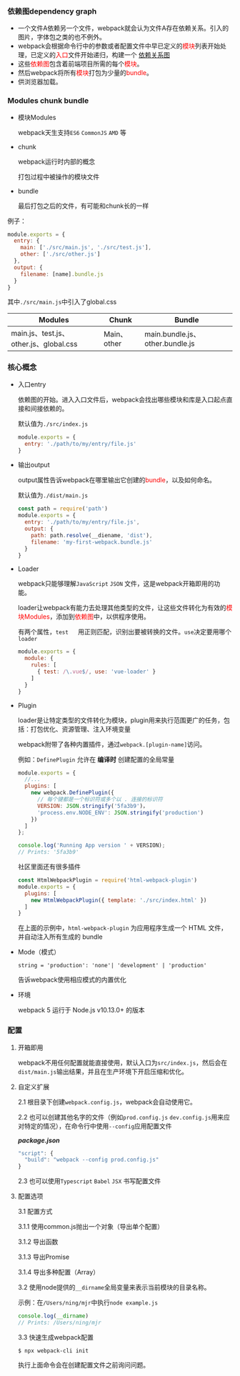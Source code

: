 ### 依赖图dependency graph

* 一个文件A依赖另一个文件，webpack就会认为文件A存在依赖关系。引入的图片，字体包之类的也不例外。
* webpack会根据命令行中的参数或者配置文件中早已定义的<font color='red'>模块</font>列表开始处理，已定义的<font color='red'>入口</font>文件开始递归，构建一个 [依赖关系图](https://webpack.docschina.org/concepts/dependency-graph/)
* 这些<font color="red">依赖图</font>包含着前端项目所需的每个<font color='red'>模块</font>。
* 然后webpack将所有<font color='red'>模块</font>打包为少量的<font color="red">bundle</font>。
* 供浏览器加载。

### Modules chunk bundle

* 模块Modules

  webpack天生支持`ES6` `CommonJS` `AMD` 等

* chunk

  webpack运行时内部的概念

  打包过程中被操作的模块文件

* bundle

  最后打包之后的文件，有可能和chunk长的一样

例子：

```javascript
module.exports = {
  entry: {
    main: ['./src/main.js', './src/test.js'],
    other: ['./src/other.js']
  },
  output: {
    filename: [name].bundle.js
  }
}
```

其中`./src/main.js`中引入了global.css

| Modules                                | Chunk       | Bundle                          |
| -------------------------------------- | ----------- | ------------------------------- |
| main.js、test.js、other.js、global.css | Main、other | main.bundle.js、other.bundle.js |

### 核心概念

* 入口entry

  依赖图的开始。进入入口文件后，webpack会找出哪些模块和库是入口起点直接和间接依赖的。

  默认值为`./src/index.js`

  ```javascript
  module.exports = {
    entry: './path/to/my/entry/file.js'
  }
  ```

* 输出output

  output属性告诉webpack在哪里输出它创建的<font color="red">bundle</font>，以及如何命名。

  默认值为`./dist/main.js`

  ```javascript
  const path = require('path')
  module.exports = {
    entry: './path/to/my/entry/file.js',
    output: {
      path: path.resolve(__diename, 'dist'),
      filename: 'my-first-webpack.bundle.js'
    }
  }
  ```

* Loader

  webpack只能够理解`JavaScript` `JSON` 文件，这是webpack开箱即用的功能。

  loader让webpack有能力去处理其他类型的文件，让这些文件转化为有效的<font color="red">模块Modules</font>，添加到<font color="red">依赖图</font>中，以供程序使用。

  有两个属性，`test	`用正则匹配，识别出要被转换的文件。`use`决定要用哪个`loader`

  ```javascript
  module.exports = {
    module: {
      rules: [
        { test: /\.vue$/, use: 'vue-loader' }
      ]
    }
  }
  ```

* Plugin

  loader是让特定类型的文件转化为模块，plugin用来执行范围更广的任务，包括：打包优化、资源管理、注入环境变量

  webpack附带了各种内置插件，通过`webpack.[plugin-name]`访问。

  例如：`DefinePlugin` 允许在 **编译时** 创建配置的全局常量

  ```js
  module.exports = {
    //...
    plugins: [
      new webpack.DefinePlugin({
        // 每个键都是一个标识符或多个以 . 连接的标识符
        VERSION: JSON.stringify('5fa3b9')，
        'process.env.NODE_ENV': JSON.stringify('production')
      })
    ]
  };
  ```

  ```javascript
  console.log('Running App version ' + VERSION);
  // Prints: '5fa3b9'
  ```

  社区里面还有很多插件

  ```javascript
  const HtmlWebpackPlugin = require('html-webpack-plugin')
  module.exports = {
    plugins: [
      new HtmlWebpackPlugin({ template: './src/index.html' })
    ]
  }
  ```

  在上面的示例中，`html-webpack-plugin` 为应用程序生成一个 HTML 文件，并自动注入所有生成的 bundle

* Mode（模式）

  `string = 'production': 'none'| 'development' | 'production'`
  
  告诉webpack使用相应模式的内置优化

* 环境

  webpack 5 运行于 Node.js v10.13.0+ 的版本

### 配置

1. 开箱即用

   webpack不用任何配置就能直接使用，默认入口为`src/index.js`，然后会在`dist/main.js`输出结果，并且在生产环境下开启压缩和优化。

2. 自定义扩展

   2.1 根目录下创建`webpack.config.js`，webpack会自动使用它。

   2.2 也可以创建其他名字的文件（例如`prod.config.js` `dev.config.js`用来应对特定的情况），在命令行中使用`--config`应用配置文件

   ***package.json***

   ```javascript
   "script": {
     "build": "webpack --config prod.config.js"
   }
   ```

   2.3 也可以使用`Typescript` `Babel` `JSX` 书写配置文件

3. 配置选项

   3.1 配置方式

   	3.1.1 使用common.js抛出一个对象（导出单个配置）
	
   	3.1.2 导出函数
	
   	3.1.3 导出Promise
	
   	3.1.4 导出多种配置（Array）

   3.2 使用node提供的`__dirname`全局变量来表示当前模块的目录名称。

   示例：在`/Users/ning/mjr`中执行`node example.js`

   ```javascript
   console.log(__dirname)
   // Prints: /Users/ning/mjr
   ```

   3.3 快速生成webpack配置

   ```shell
   $ npx webpack-cli init
   ```

   执行上面命令会在创建配置文件之前询问问题。